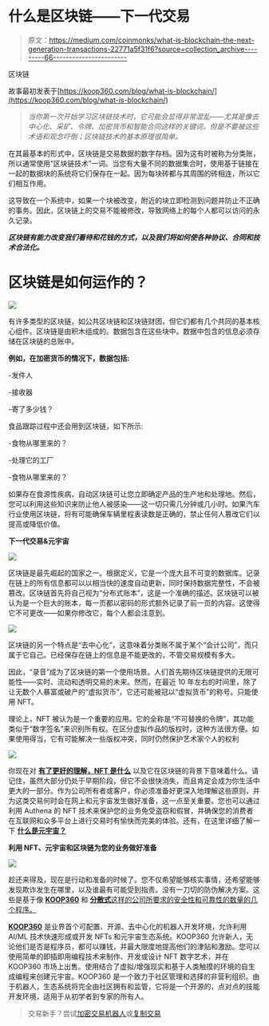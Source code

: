 # 什么是区块链——下一代交易

> 原文：<https://medium.com/coinmonks/what-is-blockchain-the-next-generation-transactions-22771a5f31f6?source=collection_archive---------66----------------------->

区块链

故事最初发表于[https://koop360.com/blog/what-is-blockchain/](https://koop360.com/blog/what-is-blockchain/)

> *当你第一次开始学习区块链技术时，它可能会显得非常混乱——尤其是像去中心化、采矿、令牌、加密货币和智能合同这样的关键词。但是不要被这些术语和观念吓倒；区块链技术的基本原理很简单。*

在其最基本的形式中，区块链是交易数据的数字存档。因为这有时被称为分类账，所以通常使用“区块链技术”一词。当您有大量不同的数据集合时，使用基于链接在一起的数据块的系统将它们保存在一起。因为每块砖都与其周围的砖相连，所以它们相互作用。

这导致在一个系统中，如果一个块被改变，附近的块立即检测到问题并防止不正确的事务。因此，区块链上的交易不能被修改，导致网络上的每个人都可以访问的永久记录。

***区块链有能力改变我们看待和花钱的方式，以及我们将如何使各种协议、合同和技术合法化。***

# 区块链是如何运作的？

![](img/7dda06bae45aff9b2049c386048ceed4.png)

有许多类型的区块链，如公共区块链和区块链财团，但它们都有几个共同的基本核心组件。区块链是由积木组成的。数据包含在这些块中。数据中包含的信息必须存储在区块链的总账中。

**例如，在加密货币的情况下，数据包括:**

-发件人

-接收器

-寄了多少钱？

食品跟踪过程中还会用到区块链，如下所示:

-食物从哪里来的？

-处理它的工厂

-食物从哪里来的？

如果存在食源性疾病，自动区块链可让您立即确定产品的生产地和处理地。然后，您可以利用这些知识来防止他人被感染——这一切只需几分钟或几小时。如果汽车行业使用区块链，将有可能确保车辆里程表读数是正确的，禁止任何人篡改它们以提高或降低价值。

**下一代交易&元宇宙**

![](img/bf7e475aab2ba18d5c9fdfd4dfa8bfe3.png)

区块链是最先崛起的国家之一。根据定义，它是一个庞大且不可变的数据库。记录在链上的所有信息都可以以相当快的速度自动更新，同时保持数据完整性，不会被篡改。区块链首先将自己视为“分布式账本”，这是一个准确的描述。区块链可以被认为是一个巨大的账本，每一页都以密码的形式额外记录了前一页的内容。这使得它不可更改——如果你修改它，每个人都会注意到。

![](img/f10a5f8f7a8d86b936b0face64773bd1.png)

区块链的另一个特点是“去中心化”，这意味着分类账不属于某个“会计公司”，而只属于它自己。已经保存在链上的信息是不能更改的，不管交易规模有多大。

因此，“录音”成为了区块链的第一个使用场景。人们首先期待区块链提供的无限可能性——实时、流动和透明交易的未来。然而，在最近 10 年左右的时间里，除了让无数个人暴富或破产的“虚拟货币”，它还可能被冠以“虚拟货币”的称号。只能使用 NFT。

理论上，NFT 被认为是一个重要的应用。它的全称是“不可替换的令牌”，其功能类似于“数字签名”来识别所有权。在区分虚拟作品的版权时，这种方法很方便。如果使用得当，它有可能解决一些版权冲突，同时仍然保护艺术家个人的权利

![](img/2e81d0221c93c491ae620e71f1c89f21.png)

你现在对 [**有了更好的理解，NFT 是什么**](https://koop360.com/blog/what-is-nft/) 以及它在区块链的背景下意味着什么。请记住，虽然大部分仍处于早期阶段，但它不会很快消失，而且肯定会成为你生活中更大的一部分。作为公司所有者或客户，你必须准备好更深入地理解这些原则，并为这类交易何时会在网上和元宇宙发生做好准备，这一点至关重要。您也可以通过利用 Authena 的 NFT 技术来保护您的业务免受盗窃和假冒，并确保您的消费者在互联网和众多平台上进行交易时有愉快而完美的体验。还有，在这里详细了解一下 [**什么是元宇宙？**](https://koop360.com/blog/what-is-metaverse/)

**利用 NFT、元宇宙和区块链为您的业务做好准备**

![](img/7f5cb98d7fbb869180b1a8fd38780fdb.png)

趁还来得及，现在是行动和准备的时候了。您不仅希望能够核实事情，还希望能够发现欺诈发生在哪里，以及谁最有可能受到指责。没有一刀切的防伪解决方案。这些是基于像 [**KOOP360**](https://koop360.com/) 和 [**分散式**这样的公司所要求的安全性和可靠性的数量的几个程序。](https://decentraland.org/)

[**KOOP360**](https://koop360.com/) 是业界首个可配置、开源、去中心化的机器人开发环境，允许利用 AI/ML 技术快速形成或开发 NFTs 和元宇宙生态系统。KOOP360 允许新人，无论他们是否是程序员，都可以赚钱，并最大限度地提高他们的津贴和激励。您可以使用简单的即插即用编程技术来制作、开发或设计 NFT 数字艺术，并在 KOOP360 市场上出售。使用结合了虚拟/增强现实和基于人类触摸的环境的自生成编程来创建元宇宙。KOOP360 是一个致力于社区管理和选择的非营利组织。由于机器人，生态系统将完全由社区拥有和监管，它将是一个开源的，点对点的技能开发环境，适用于从初学者到专家的所有人。

> 交易新手？尝试[加密交易机器人](/coinmonks/crypto-trading-bot-c2ffce8acb2a)或[复制交易](/coinmonks/top-10-crypto-copy-trading-platforms-for-beginners-d0c37c7d698c)